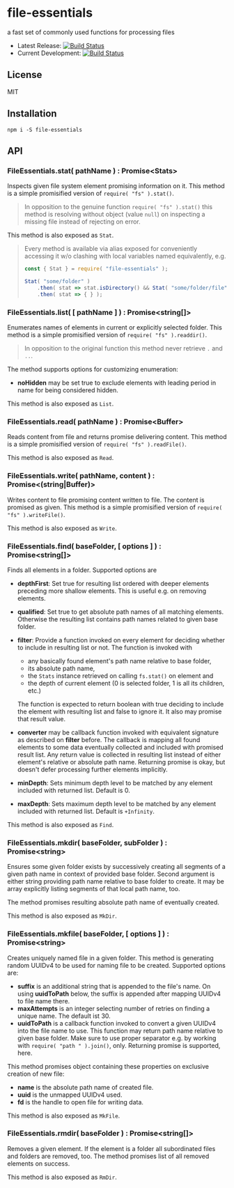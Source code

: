 # file-essentials

a fast set of commonly used functions for processing files

* Latest Release: [![Build Status](https://travis-ci.org/cepharum/file-essentials.svg?branch=master)](https://travis-ci.org/cepharum/file-essentials)
* Current Development: [![Build Status](https://travis-ci.org/cepharum/file-essentials.svg?branch=develop)](https://travis-ci.org/cepharum/file-essentials)

## License

MIT

## Installation

```
npm i -S file-essentials
``` 

## API

### FileEssentials.stat( pathName ) : Promise\<Stats>

Inspects given file system element promising information on it. This method is a simple promisified version of `require( "fs" ).stat()`.

> In opposition to the genuine function `require( "fs" ).stat()` this method is resolving without object (value `null`) on inspecting a missing file instead of rejecting on error.

This method is also exposed as `Stat`.

> Every method is available via alias exposed for conveniently accessing it w/o clashing with local variables named equivalently, e.g.
>
> ```javascript
> const { Stat } = require( "file-essentials" );
> 
> Stat( "some/folder" )
>     .then( stat => stat.isDirectory() && Stat( "some/folder/file" ) )
>     .then( stat => { } );
> ```

### FileEssentials.list( [ pathName ] ) : Promise\<string[]>

Enumerates names of elements in current or explicitly selected folder. This method is a simple promisified version of `require( "fs" ).readdir()`.

> In opposition to the original function this method never retrieve `.` and `..`.

The method supports options for customizing enumeration:

* **noHidden** may be set true to exclude elements with leading period in name for being considered hidden.

This method is also exposed as `List`.

### FileEssentials.read( pathName ) : Promise\<Buffer>

Reads content from file and returns promise delivering content. This method is a simple promisified version of `require( "fs" ).readFile()`.

This method is also exposed as `Read`.

### FileEssentials.write( pathName, content ) : Promise\<(string|Buffer)>

Writes content to file promising content written to file. The content is promised as given. This method is a simple promisified version of `require( "fs" ).writeFile()`.

This method is also exposed as `Write`.

### FileEssentials.find( baseFolder, [ options ] ) : Promise\<string[]>

Finds all elements in a folder. Supported options are

* **depthFirst**: Set true for resulting list ordered with deeper elements preceding more shallow elements. This is useful e.g. on removing elements.
* **qualified**: Set true to get absolute path names of all matching elements. Otherwise the resulting list contains path names related to given base folder.
* **filter**: Provide a function invoked on every element for deciding whether to include in resulting list or not. The function is invoked with

   * any basically found element's path name relative to base folder,
   * its absolute path name,
   * the `Stats` instance retrieved on calling `fs.stat()` on element and
   * the depth of current element (0 is selected folder, 1 is all its children, etc.)

  The function is expected to return boolean with true deciding to include the element with resulting list and false to ignore it. It also may promise that result value. 
* **converter** may be callback function invoked with equivalent signature as described on **filter** before. The callback is mapping all found elements to some data eventually collected and included with promised result list. Any return value is collected in resulting list instead of either element's relative or absolute path name. Returning promise is okay, but doesn't defer processing further elements implicitly.
* **minDepth**: Sets minimum depth level to be matched by any element included with returned list. Default is 0.
* **maxDepth**: Sets maximum depth level to be matched by any element included with returned list. Default is `+Infinity`.

This method is also exposed as `Find`.

### FileEssentials.mkdir( baseFolder, subFolder ) : Promise\<string>

Ensures some given folder exists by successively creating all segments of a given path name in context of provided base folder. Second argument is either string providing path name relative to base folder to create. It may be array explicitly listing segments of that local path name, too.

The method promises resulting absolute path name of eventually created.

This method is also exposed as `MkDir`.

### FileEssentials.mkfile( baseFolder, [ options ] ) : Promise\<string>

Creates uniquely named file in a given folder. This method is generating random UUIDv4 to be used for naming file to be created. Supported options are:

* **suffix** is an additional string that is appended to the file's name. On using **uuidToPath** below, the suffix is appended after mapping UUIDv4 to file name there.
* **maxAttempts** is an integer selecting number of retries on finding a unique name. The default ist 30.
* **uuidToPath** is a callback function invoked to convert a given UUIDv4 into the file name to use. This function may return path name relative to given base folder. Make sure to use proper separator e.g. by working with `require( "path " ).join()`, only. Returning promise is supported, here.

This method promises object containing these properties on exclusive creation of new file:

* **name** is the absolute path name of created file.
* **uuid** is the unmapped UUIDv4 used.
* **fd** is the handle to open file for writing data.

This method is also exposed as `MkFile`.

### FileEssentials.rmdir( baseFolder ) : Promise\<string[]>

Removes a given element. If the element is a folder all subordinated files and folders are removed, too. The method promises list of all removed elements on success.

This method is also exposed as `RmDir`.
